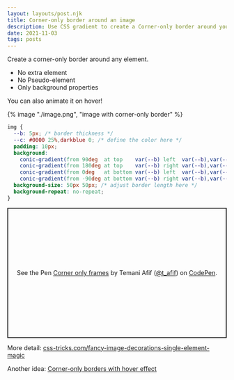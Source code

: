 ```yaml
---
layout: layouts/post.njk
title: Corner-only border around an image
description: Use CSS gradient to create a Corner-only border around your image
date: 2021-11-03
tags: posts
---
```


Create a corner-only border around any element.

* No extra element
* No Pseudo-element
* Only background properties

You can also animate it on hover!

{% image "./image.png", "image with corner-only border" %}


```css
img {
  --b: 5px; /* border thickness */
  --c: #0000 25%,darkblue 0; /* define the color here */
  padding: 10px;
  background:
    conic-gradient(from 90deg  at top    var(--b) left  var(--b),var(--c)) 0    0,
    conic-gradient(from 180deg at top    var(--b) right var(--b),var(--c)) 100% 0,
    conic-gradient(from 0deg   at bottom var(--b) left  var(--b),var(--c)) 0    100%,
    conic-gradient(from -90deg at bottom var(--b) right var(--b),var(--c)) 100% 100%;
  background-size: 50px 50px; /* adjust border length here */
  background-repeat: no-repeat;
}
```

<p class="codepen" data-height="300" data-default-tab="result" data-slug-hash="abyEmgj" data-preview="true" data-user="t_afif" style="height: 300px; box-sizing: border-box; display: flex; align-items: center; justify-content: center; border: 2px solid; margin: 1em 0; padding: 1em;">
  <span>See the Pen <a href="https://codepen.io/t_afif/pen/abyEmgj">
  Corner only frames</a> by Temani Afif (<a href="https://codepen.io/t_afif">@t_afif</a>)
  on <a href="https://codepen.io">CodePen</a>.</span>
</p>
<script async src="https://cpwebassets.codepen.io/assets/embed/ei.js"></script>

More detail: [css-tricks.com/fancy-image-decorations-single-element-magic](https://css-tricks.com/fancy-image-decorations-single-element-magic/)

Another idea: [Corner-only borders with hover effect](/corner-only-border-image/)